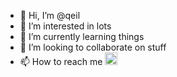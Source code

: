 - 👋 Hi, I’m @qeil
- 👀 I’m interested in lots
- 🌱 I’m currently learning things
- 💞️ I’m looking to collaborate on stuff
- 📫 How to reach me <img src="https://images.unsplash.com/photo-1561549621-536bd9bb5f3f?ixlib=rb-1.2.1&ixid=MnwxMjA3fDB8MHxwaG90by1wYWdlfHx8fGVufDB8fHx8&auto=format&fit=crop&w=2250&q=80" alt="jellyphish" width="20"/>

<!---
qeil/qeil
--->
